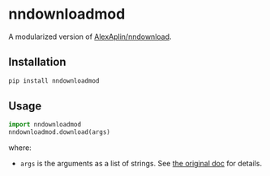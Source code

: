 # nndownloadmod

A modularized version of [AlexAplin/nndownload](https://github.com/AlexAplin/nndownload).

## Installation

```bash
pip install nndownloadmod
```

## Usage

```python
import nndownloadmod
nndownloadmod.download(args)
```

where:

* `args` is the arguments as a list of strings. See [the original doc](https://github.com/AlexAplin/nndownload/blob/master/README.md#usage) for details.
